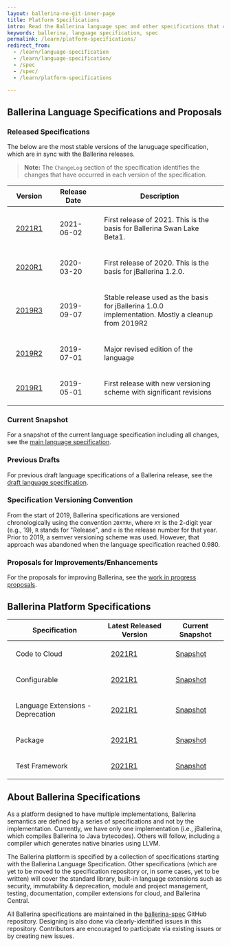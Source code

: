 ```yaml
---
layout: ballerina-no-git-inner-page
title: Platform Specifications
intro: Read the Ballerina language spec and other specifications that cover the standard library, built-in language extensions, testing, documentation, and more.
keywords: ballerina, language specification, spec 
permalink: /learn/platform-specifications/
redirect_from:
  - /learn/language-specification
  - /learn/language-specification/
  - /spec
  - /spec/
  - /learn/platform-specifications
  
---
```


## Ballerina Language Specifications and Proposals

### Released Specifications

The below are the most stable versions of the lanuguage specification, which are in sync with the Ballerina releases.

> **Note:** The `ChangeLog` section of the specification identifies the changes that have occurred in each version of the specification.

| Version | Release Date | Description |
| ------- | ------------ | ----------- | 
| <a target="_blank" href="/spec/lang/2021R1/">2021R1</a> | 2021-06-02 | First release of 2021. This is the basis for Ballerina Swan Lake Beta1. |
| <a target="_blank" href="/spec/lang/2020R1/">2020R1</a> | 2020-03-20 | First release of 2020. This is the basis for jBallerina 1.2.0. |
| <a target="_blank" href="/spec/lang/2019R3/">2019R3</a> | 2019-09-07 | Stable release used as the basis for jBallerina 1.0.0 implementation. Mostly a cleanup from 2019R2 |
| <a target="_blank" href="/spec/lang/2019R2/">2019R2</a> | 2019-07-01 | Major revised edition of the language |
| <a target="_blank" href="/spec/lang/2019R1/">2019R1</a> | 2019-05-01 | First release with new versioning scheme with significant revisions |

### Current Snapshot

For a snapshot of the current language specification including all changes, see the <a target="_blank" href="https://ballerina.io/spec/lang/master/">main language specification</a>.

### Previous Drafts 

For previous draft language specifications of a Ballerina release, see the <a target="_blank" href="https://ballerina.io/spec/lang/draft/">draft language specification</a>.

### Specification Versioning Convention

From the start of 2019, Ballerina  specifications are versioned chronologically using the convention `20XYRn`, where `XY` is the 2-digit year (e.g., 19), `R` stands for "Release", and `n` is the release number for that year. Prior to 2019, a semver versioning scheme was used. However, that approach was abandoned when the language specification reached 0.980.

### Proposals for Improvements/Enhancements

For the proposals for improving Ballerina, see the <a target="_blank" href="https://github.com/ballerina-platform/ballerina-spec/blob/master/lang/proposals/README.md">work in progress proposals</a>.

## Ballerina Platform Specifications

| Specification | Latest Released Version | Current Snapshot |
| ---- | --------------- | ---------------- |
| Code to Cloud | <a target="_blank" href="https://github.com/ballerina-platform/ballerina-spec/blob/v2021R1/c2c/code-to-cloud-spec.md">2021R1</a> | <a target="_blank" href="https://github.com/ballerina-platform/ballerina-spec/blob/master/c2c/code-to-cloud-spec.md">Snapshot</a> |
| Configurable | <a target="_blank" href="https://github.com/ballerina-platform/ballerina-spec/blob/v2021R1/configurable/spec.md">2021R1</a> | <a target="_blank" href="https://github.com/ballerina-platform/ballerina-spec/blob/master/configurable/spec.md">Snapshot</a> |
| Language Extensions - Deprecation | <a target="_blank" href="https://github.com/ballerina-platform/ballerina-spec/blob/v2021R1/langext/deprecation/spec.md">2021R1</a> | <a target="_blank" href="https://github.com/ballerina-platform/ballerina-spec/blob/master/langext/deprecation/spec.md">Snapshot</a> |
| Package | <a target="_blank" href="https://github.com/ballerina-platform/ballerina-spec/blob/v2021R1/packages/package-spec.md">2021R1</a> | <a target="_blank" href="https://github.com/ballerina-platform/ballerina-spec/blob/master/packages/package-spec.md">Snapshot</a> |
| Test Framework | <a target="_blank" href="https://github.com/ballerina-platform/ballerina-spec/blob/v2021R1/test/test-framework-spec.md">2021R1</a> | <a target="_blank" href="https://github.com/ballerina-platform/ballerina-spec/blob/master/test/test-framework-spec.md">Snapshot</a> |

## About Ballerina Specifications

As a platform designed to have multiple implementations, Ballerina semantics are defined by a series of specifications and not by the implementation. Currently, we have only one implementation (i.e., jBallerina, which compiles Ballerina to Java bytecodes). Others will follow, including a compiler which generates native binaries using LLVM.

The Ballerina platform is specified by a collection of specifications starting with the Ballerina Language Specification. Other specifications (which are yet to be moved to the specification repository or, in some cases, yet to be written) will cover the standard library, built-in language extensions such as security, immutability & deprecation, module and project management, testing, documentation, compiler extensions for cloud, and Ballerina Central.

All Ballerina specifications are maintained in the [ballerina-spec](https://github.com/ballerina-platform/ballerina-spec/) GitHub repository. Designing is also done via clearly-identified issues in this repository. Contributors are encouraged to participate via existing issues or by creating new issues.

<style> 
table {
    width:100%;
}
td {
    padding: 20px; 
}
li.cVersionItem  {display: none !important;}
</style>
